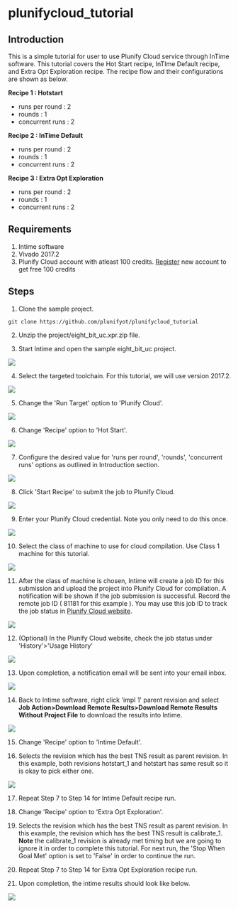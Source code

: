 # plunifycloud_tutorial
## Introduction
This is a simple tutorial for user to use Plunify Cloud service through InTime software. This tutorial covers the  Hot Start recipe, InTIme Default recipe, and Extra Opt Exploration recipe. The recipe flow and their configurations are shown as below.

**Recipe 1 : Hotstart**
  - runs per round  : 2
  - rounds          : 1
  - concurrent runs : 2
  
**Recipe 2 : InTime Default**
  - runs per round  : 2
  - rounds          : 1
  - concurrent runs : 2

**Recipe 3 : Extra Opt Exploration**
  - runs per round  : 2
  - rounds          : 1
  - concurrent runs : 2

## Requirements
1. Intime software
2. Vivado 2017.2
3. Plunify Cloud account with atleast 100 credits. [Register](https://cloud.plunify.com/register) new account to get free 100 credits

## Steps

1. Clone the sample project.

`git clone https://github.com/plunifyot/plunifycloud_tutorial`

2. Unzip the project/eight_bit_uc.xpr.zip file.

3. Start Intime and open the sample eight_bit_uc project.
<p align="left"><img src="images/open_project.png" /></p>

4. Select the targeted toolchain. For this tutorial, we will use version 2017.2.
<p align="left"><img src="images/select_toolchain.png" /></p>

5. Change the 'Run Target' option to 'Plunify Cloud'.
<p align="left"><img src="images/run_target_option.png" /></p>

6. Change 'Recipe' option to 'Hot Start'.
<p align="left"><img src="images/recipe_hotstart.png" /></p>

7. Configure the desired value for 'runs per round', 'rounds', 'concurrent runs' options as outlined in Introduction section.
<p align="left"><img src="images/hotstart_settings.png" /></p>

8. Click 'Start Recipe' to submit the job to Plunify Cloud.
<p align="left"><img src="images/start_recipe_icon.png" /></p>

9. Enter your Plunify Cloud credential. Note you only need to do this once.
<p align="left"><img src="images/user_creditial.png" /></p>

10. Select the class of machine to use for cloud compilation. Use Class 1 machine for this tutorial.
<p align="left"><img src="images/select_class_machine.png" /></p>

11. After the class of machine is chosen, Intime will create a job ID for this submission and upload the project into Plunify Cloud for compilation. A notification will be shown if the job submission is successful. Record the remote job ID ( 81181 for this example ). You may use this job ID to track the job status in [Plunify Cloud website](https://cloud.plunify.com/).
<p align="left"><img src="images/hotstart_job_submitted.png" /></p>

12. (Optional) In the Plunify Cloud website, check the job status under 'History'>'Usage History'
<p align="left"><img src="images/hotstart_job_status_web.png" /></p>

13. Upon completion, a notification email will be sent into your email inbox.
<p align="left"><img src="images/hotstart_job_completed_email_notification.png" /></p>

14. Back to Intime software, right click 'impl 1' parent revision and select **Job Action>Download Remote Results>Download Remote Results Without Project File** to download the results into Intime.
<p align="left"><img src="images/hotstart_download_results.png" /></p>

15. Change 'Recipe' option to 'Intime Default'.

16. Selects the revision which has the best TNS result as parent revision. In this example, both revisions hotstart_1 and hotstart has same result so it is okay to pick either one.
<p align="left"><img src="images/intime_default_set_parent_revision.png" /></p>

17. Repeat Step 7 to Step 14 for Intime Default recipe run. 

18. Change 'Recipe' option to 'Extra Opt Exploration'.

19. Selects the revision which has the best TNS result as parent revision. In this example, the revision which has the best TNS result is calibrate_1. **Note** the calibrate_1 revision is already met timing but we are going to ignore it in order to complete this tutorial. For next run, the 'Stop When Goal Met' option is set to 'False' in order to continue the run. 

20. Repeat Step 7 to Step 14 for Extra Opt Exploration recipe run. 

21. Upon completion, the intime results should look like below.
<p align="left"><img src="images/final_result.png" /></p>
